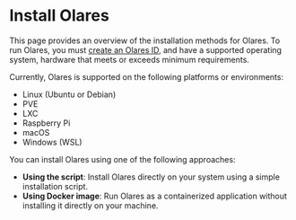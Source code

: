 # Install Olares
This page provides an overview of the installation methods for Olares. To run Olares, you must [create an Olares ID](create-olares-id.md), and have a supported operating system, hardware that meets or exceeds minimum requirements.

Currently, Olares is supported on the following platforms or environments:
- Linux (Ubuntu or Debian)
- PVE
- LXC
- Raspberry Pi
- macOS
- Windows (WSL)

You can install Olares using one of the following approaches:

- **Using the script**: Install Olares directly on your system using a simple installation script.
- **Using Docker image**: Run Olares as a containerized application without installing it directly on your machine.